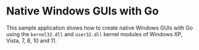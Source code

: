 # Native Windows GUIs with Go

This sample application shows how to create native Windows GUIs with Go using the `kernel32.dll` and `user32.dll` kernel modules of Windows XP, Vista, 7, 8, 10 and 11.

